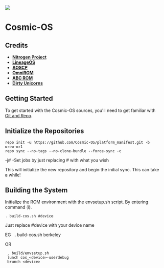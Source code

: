 <img src="https://github.com/Cosmic-OS/platform_manifest/raw/oreo-mr1/cosmic-os-logo.png"> 

Cosmic-OS
=========

Credits 
-------
 * [**Nitrogen Project**](https://github.com/nitrogen-project)
 * [**LineageOS**](https://github.com/LineageOS)
 * [**AOSCP**](https://github.com/CypherOS)
 * [**OmniROM**](https://github.com/Omnirom)
 * [**ABC ROM**](https://github.com/ezio84)
 * [**Dirty Unicorns**](https://github.com/dirtyunicorns)

Getting Started 
--------------- 
To get started with the Cosmic-OS sources, you'll need to get 
familiar with [Git and Repo](http://source.android.com/source/version-control.html). 

Initialize the Repositories 
---------------------------

    repo init -u https://github.com/Cosmic-OS/platform_manifest.git -b oreo-mr1
    repo sync --no-tags --no-clone-bundle --force-sync -c

 -j# -Set jobs by just replacing # with what you wish

This will initialize the new repository and begin the initial sync. This can take a while!

Building the System 
-------------------
 Initialize the ROM environment with the envsetup.sh script. By entering command (i).

    . build-cos.sh #device

 Just replace #device with your device name 

 EG 
    . build-cos.sh berkeley

 OR

     . build/envsetup.sh
     lunch cos_<device>-userdebug
     brunch <device>
